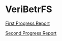 # VeriBetrFS 

[First Progress Report](./Milestone_Feb_15th.pdf)

[Second Progress Report](./Milestone_Mar_15th.pdf)
